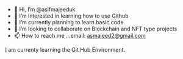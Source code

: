 - 👋 Hi, I’m @asifmajeeduk
- 👀 I’m interested in learning how to use Github
- 🌱 I’m currently planning to learn basic code
- 💞️ I’m looking to collaborate on Blockchain and NFT type projects
- 📫 How to reach me ...email: asmajeed2@gmail.com

<!---
asifmajeeduk/asifmajeeduk is a ✨ special ✨ repository because its `README.md` (this file) appears on your GitHub profile.
You can click the Preview link to take a look at your changes.
--->
I am currenty learning the Git Hub Environment.

